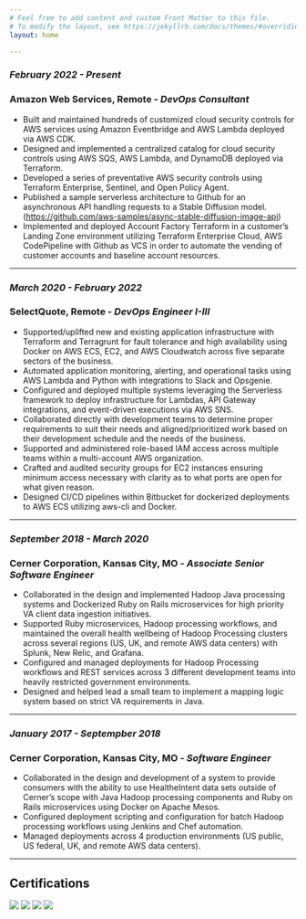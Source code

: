 ```yaml
---
# Feel free to add content and custom Front Matter to this file.
# To modify the layout, see https://jekyllrb.com/docs/themes/#overriding-theme-defaults
layout: home

---
```


### _February 2022 - Present_
### Amazon Web Services, Remote - _DevOps Consultant_
- Built and maintained hundreds of customized cloud security controls for AWS services using Amazon Eventbridge
and AWS Lambda deployed via AWS CDK.
- Designed and implemented a centralized catalog for cloud security controls using AWS SQS, AWS Lambda, and
DynamoDB deployed via Terraform.
- Developed a series of preventative AWS security controls using Terraform Enterprise, Sentinel, and Open Policy
Agent.
- Published a sample serverless architecture to Github for an asynchronous API handling requests to a Stable
Diffusion model. (https://github.com/aws-samples/async-stable-diffusion-image-api)
- Implemented and deployed Account Factory Terraform in a customer’s Landing Zone environment utilizing
Terraform Enterprise Cloud, AWS CodePipeline with Github as VCS in order to automate the vending of customer
accounts and baseline account resources.

-----

### _March 2020 - February 2022_
### SelectQuote, Remote - _DevOps Engineer I-III_
- Supported/uplifted new and existing application infrastructure with Terraform and Terragrunt for fault tolerance
and high availability using Docker on AWS ECS, EC2, and AWS Cloudwatch across five separate sectors of the
business.
- Automated application monitoring, alerting, and operational tasks using AWS Lambda and Python with
integrations to Slack and Opsgenie.
- Configured and deployed multiple systems leveraging the Serverless framework to deploy infrastructure for
Lambdas, API Gateway integrations, and event-driven executions via AWS SNS.
- Collaborated directly with development teams to determine proper requirements to suit their needs and
aligned/prioritized work based on their development schedule and the needs of the business.
- Supported and administered role-based IAM access across multiple teams within a multi-account AWS
organization.
-  Crafted and audited security groups for EC2 instances ensuring minimum access necessary with clarity as to what
ports are open for what given reason.
- Designed CI/CD pipelines within Bitbucket for dockerized deployments to AWS ECS utilizing aws-cli and Docker.

-----

### _September 2018 - March 2020_
### Cerner Corporation, Kansas City, MO - _Associate Senior Software Engineer_
- Collaborated in the design and implemented Hadoop Java processing systems and Dockerized Ruby on Rails
microservices for high priority VA client data ingestion initiatives.
- Supported Ruby microservices, Hadoop processing workflows, and maintained the overall health wellbeing of
Hadoop Processing clusters across several regions (US, UK, and remote AWS data centers) with Splunk, New Relic,
and Grafana.
- Configured and managed deployments for Hadoop Processing workflows and REST services across 3 different
development teams into heavily restricted government environments.
- Designed and helped lead a small team to implement a mapping logic system based on strict VA requirements in
Java.

-----

### _January 2017 - Septempber 2018_
### Cerner Corporation, Kansas City, MO - _Software Engineer_
- Collaborated in the design and development of a system to provide consumers with the ability to use
HealtheIntent data sets outside of Cerner’s scope with Java Hadoop processing components and Ruby on Rails
microservices using Docker on Apache Mesos.
- Configured deployment scripting and configuration for batch Hadoop processing workflows using Jenkins and Chef
automation.
- Managed deployments across 4 production environments (US public, US federal, UK, and remote AWS data
centers).

-----

## Certifications

[![](../assets/resume/aws-certified-solutions-architect-associate.png)](https://www.credly.com/badges/072a1dad-d09a-4b89-ba08-9fca94762cac/public_url)
[![](../assets/resume/aws-certified-developer-associate.png)](https://www.credly.com/badges/c897e224-b999-4b30-99e3-e1929365fad1/public_url)
[![](../assets/resume/aws-certified-solutions-architect-associate.png)](https://www.credly.com/badges/5541712e-e342-4604-af85-3dd117cd99f8/public_url)
[![](../assets/resume/aws-certified-ai-practitioner.png)](https://www.credly.com/badges/d28c0420-9000-447d-859a-64bd9541ed61/public_url)